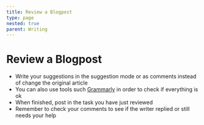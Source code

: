 ```yaml
---
title: Review a Blogpost
type: page
nested: true
parent: Writing
---
```


# Review a Blogpost

* Write your suggestions in the suggestion mode or as comments instead of change the original article
* You can also use tools such [Grammarly](http://grammarly.com/) in order to check if everything is ok
* When finished, post in the task you have just reviewed
* Remember to check your comments to see if the writer replied or still needs your help
